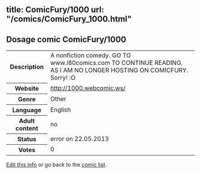 title: ComicFury/1000
url: "/comics/ComicFury_1000.html"
---
Dosage comic ComicFury/1000
-----------------------------------------

<p id="msg"></p>
<script type="text/javascript">
if (window.location.search === '?edit_info_mail=sent_ok') {
  var elem = document.getElementById("msg");
  elem.innerHTML = 'Edited information sucessfully sent for review, which is usually done daily. Thanks!';
  elem.className = 'ok';
}
</script>
<table class="comicinfo">
<tr>
<th>Description</th><td>A nonfiction comedy. GO TO www.l80comics.com TO CONTINUE READING, AS I AM NO LONGER HOSTING ON COMICFURY. Sorry! :O</td>
</tr>
<tr>
<th>Website</th><td><a href="http://1000.webcomic.ws/">http://1000.webcomic.ws/</a></td>
</tr>
<tr>
<th>Genre</th><td>Other</td>
</tr>
<tr>
<th>Language</th><td>English</td>
</tr>
<tr>
<th>Adult content</th><td>no</td>
</tr>
<tr>
<th>Status</th><td>error on 22.05.2013</td>
</tr>
<tr>
<th>Votes</th><td>0</td>
</tr>
</table>

[Edit this info](ComicFury_1000_edit.html) or go back to the [comic list](../comic-index.html).

